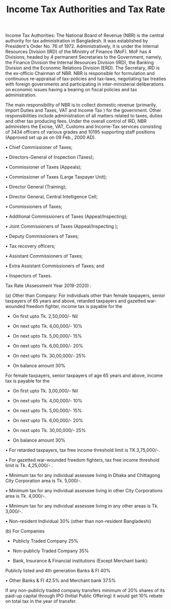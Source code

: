 ﻿---
layout: post
title: Income Tax Authorities and Tax Rate
---

Income Tax Authorities: The National Board of Revenue (NBR) is the central authority for tax administration in Bangladesh. It was established by President's Order No. 76 of 1972. Administratively, it is under the Internal Resources Division (IRD) of the Ministry of Finance (MoF). MoF has 4 Divisions, headed by 4 permanent Secretaries to the Government, namely, the Finance Division the Internal Resources Division (IRD), the Banking Division and the Economic Relations Division (ERD). The Secretary, IRD is the ex-officio Chairman of NBR. NBR is responsible for formulation and continuous re-appraisal of tax-policies and tax-laws, negotiating tax treaties with foreign governments and participating in inter-ministerial deliberations on economic issues having a bearing on fiscal policies and tax administration.

The main responsibility of NBR is to collect domestic revenue (primarily, Import Duties and Taxes, VAT and  Income Tax ) for the government.  Other responsibilities include administration of all matters related to taxes, duties and other tax producing fees. Under the overall control of IRD, NBR administers the Excise, VAT, Customs and Income-Tax services consisting of 3434 officers of various grades and 10195 supporting staff positions (Approved set up as on 09 Feb., 2000 AD).

•   Chief Commissioner of Taxes;

•   Directors-General of Inspection (Taxes);

•   Commissioner of Taxes (Appeals);

•   Commissioner of Taxes (Large Taxpayer Unit);

•   Director General (Training);

•   Director General, Central Intelligence Cell;

•   Commissioners of Taxes;

•   Additional Commissioners of Taxes (Appeal/Inspecting);

•   Joint Commissioners of Taxes (Appeal/Inspecting );

•   Deputy Commissioners of Taxes;

•   Tax recovery officers;

•   Assistant Commissioners of Taxes;

•   Extra Assistant Commissioners of Taxes; and

•   Inspectors of Taxes.


Tax Rate (Assessment Year 2019-2020) : 

(a) Other than Company:
For individuals other than female taxpayers, senior taxpayers of  65 years and above, retarded taxpayers and gazetted war-wounded freedom fighter, income tax is payable for the

* On first upto Tk. 2,50,000/- Nil

* On next upto  Tk. 4,00,000/-  10%

* On next upto	Tk. 5,00,000/-	15%

* On next upto	Tk. 6,00,000/-	20%

* On next upto	Tk. 30,00,000/-	25%

* On balance amount		30%


For female taxpayers, senior taxpayers of age 65 years and above, income tax is payable for the

* On first upto  Tk. 3,00,000/- Nil

* On next upto	 Tk. 4,00,000/-	10%
 
* On next upto	Tk. 5,00,000/-	15%

* On next upto	Tk. 6,00,000/-	20%

* On next upto	Tk. 30,00,000/-	25%

* On balance amount		30%

•   For retarded taxpayers, tax free income threshold limit is TK.3,75,000/-.

•   For gazetted war-wounded freedom fighters, tax free income threshold limit is Tk. 4,25,000/- .

•   Minimum tax for any individual assessee living in Dhaka and Chittagong City Corporation area is Tk. 5,000/-.

•   Minimum tax for any individual assessee living in other City Corporations area is Tk. 4,000/-.

•   Minimum tax for any individual assessee living in any other areas is Tk. 3,000/-.

•   Non-resident Individual 30% (other than non-resident Bangladeshi)

(b) For Companies

* Publicly Traded Company	25%

* Non-publicly Traded Company	35%

* Bank, Insurance & Financial institutions (Except Merchant bank):	

Publicly listed and 4th generation Banks & FI 40%

•    Other Banks & FI                         42.5%  and  Merchant bank   37.5%

If any non-publicly traded company transfers minimum of 20% shares of its paid-up capital through
IPO (Initial Public Offering) it would get 10% rebate on total tax in the year of transfer.





